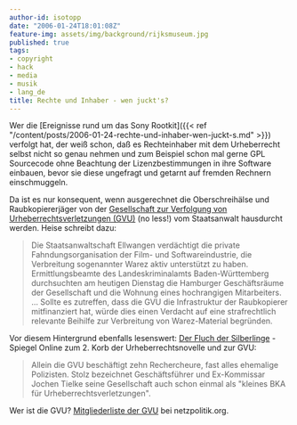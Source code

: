 ```yaml
---
author-id: isotopp
date: "2006-01-24T18:01:08Z"
feature-img: assets/img/background/rijksmuseum.jpg
published: true
tags:
- copyright
- hack
- media
- musik
- lang_de
title: Rechte und Inhaber - wen juckt's?
---
```


Wer die 
[Ereignisse rund um das Sony Rootkit]({{< ref "/content/posts/2006-01-24-rechte-und-inhaber-wen-juckt-s.md" >}})
verfolgt hat, der weiß schon, daß es Rechteinhaber mit dem Urheberrecht selbst nicht so genau nehmen und zum Beispiel schon mal gerne GPL Sourcecode ohne Beachtung der Lizenzbestimmungen in ihre Software einbauen, bevor sie diese ungefragt und getarnt auf fremden Rechnern einschmuggeln.

Da ist es nur konsequent, wenn ausgerechnet die Oberschreihälse und Raubkopiererjäger von der 
[Gesellschaft zur Verfolgung von Urheberrechtsverletzungen (GVU)](http://www.heise.de/newsticker/meldung/68760)
(no less!) vom Staatsanwalt hausdurcht werden. 
Heise schreibt dazu:

> Die Staatsanwaltschaft Ellwangen verdächtigt die private Fahndungsorganisation der Film- und Softwareindustrie, die Verbreitung sogenannter Warez aktiv unterstützt zu haben.
> Ermittlungsbeamte des Landeskriminalamts Baden-Württemberg durchsuchten am heutigen Dienstag die Hamburger Geschäftsräume der Gesellschaft und die Wohnung eines hochrangigen Mitarbeiters. ...
> Sollte es zutreffen, dass die GVU die Infrastruktur der Raubkopierer mitfinanziert hat, würde dies einen Verdacht auf eine strafrechtlich relevante Beihilfe zur Verbreitung von Warez-Material begründen.
 
Vor diesem Hintergrund ebenfalls lesenswert: 
[Der Fluch der Silberlinge](http://www.spiegel.de/spiegel/0,1518,396497,00.html) - 
Spiegel Online zum 2. Korb der Urheberrechtsnovelle und zur GVU: 

> Allein die GVU beschäftigt zehn Rechercheure, fast alles ehemalige Polizisten. 
> Stolz bezeichnet Geschäftsführer und Ex-Kommissar Jochen Tielke seine Gesellschaft auch schon einmal als "kleines BKA für Urheberrechtsverletzungen".

Wer ist die GVU? 
[Mitgliederliste der GVU](http://www.netzpolitik.org/2006/die-gvu-wurde-von-der-polizei-durchsucht/) 
bei netzpolitik.org.
